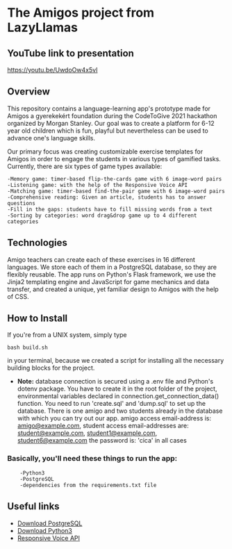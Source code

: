 # **The Amigos project from LazyLlamas**

## **YouTube link to presentation** ##

https://youtu.be/UwdoOw4x5vI

## **Overview**

This repository contains a language-learning app's prototype made for Amigos a gyerekekért foundation during the
CodeToGive 2021 hackathon organized by Morgan Stanley. Our goal was to create a platform for 6-12 year old children
which is fun, playful but nevertheless can be used to advance one's language skills.

Our primary focus was creating customizable exercise templates for Amigos in order to engage the students in various
types of gamified tasks. Currently, there are six types of game types available:

    -Memory game: timer-based flip-the-cards game with 6 image-word pairs
    -Listening game: with the help of the Responsive Voice API
    -Matching game: timer-based find-the-pair game with 6 image-word pairs
    -Comprehensive reading: Given an article, students has to answer questions
    -Fill in the gaps: students have to fill missing words from a text
    -Sorting by categories: word drag&drop game up to 4 different categories

## **Technologies**

Amigo teachers can create each of these exercises in 16 different languages. We store each of them in a PostgreSQL
database, so they are flexibly reusable. The app runs on Python's Flask framework, we use the Jinja2 templating engine
and JavaScript for game mechanics and data transfer, and created a unique, yet familiar design to Amigos with the help
of CSS.

## **How to Install**

If you're from a UNIX system, simply type

```
bash build.sh
```

in your terminal, because we created a script for installing all the necessary building blocks for the project.

* **Note:** database connection is secured using a .env file and Python's dotenv package. You have to create it in the root folder of the project,
  environmental variables declared in connection.get_connection_data() function. You need to run 'create.sql' and 'dump.sql' to set up the database.
  There is one amigo and two students already in the database with which you can try out our app.
    amigo access email-address is: amigo@example.com, student access email-addresses are: student@example.com, student1@example.com, student6@example.com
    the password is: 'cica' in all cases
  
  
  

### Basically, you'll need these things to run the app:

        -Python3
        -PostgreSQL
        -dependencies from the requirements.txt file
        

## Useful links

* [Download PostgreSQL](https://www.postgresql.org/download/)
* [Download Python3](https://www.python.org/downloads/)
* [Responsive Voice API](https://responsivevoice.org/)

